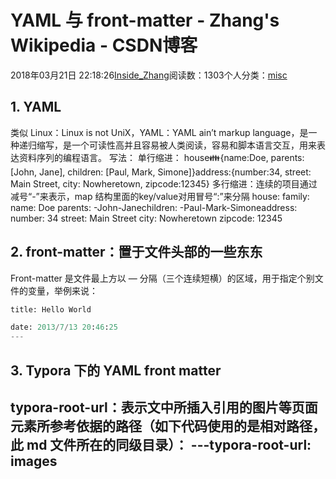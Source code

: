 
# YAML 与 front-matter - Zhang's Wikipedia - CSDN博客


2018年03月21日 22:18:26[Inside_Zhang](https://me.csdn.net/lanchunhui)阅读数：1303个人分类：[misc](https://blog.csdn.net/lanchunhui/article/category/6071672)



## 1. YAML
类似 Linux：Linux is not UniX，YAML：YAML ain’t markup language，是一种递归缩写，是一个可读性高并且容易被人类阅读，容易和脚本语言交互，用来表达资料序列的编程语言。
写法：
单行缩进：
house:family:{name:Doe, parents: [John, Jane], children: [Paul, Mark, Simone]}address:{number:34, street: Main Street, city: Nowheretown, zipcode:12345}
多行缩进：连续的项目通过减号“-”来表示，map 结构里面的key/value对用冒号“:”来分隔
house:
  family:
    name: Doe
    parents:
      -John-Janechildren:
      -Paul-Mark-Simoneaddress:
    number: 34
    street: Main Street
    city: Nowheretown
    zipcode: 12345
## 2. front-matter：置于文件头部的一些东东
Front-matter 是文件最上方以 — 分隔（三个连续短横）的区域，用于指定个别文件的变量，举例来说：
```python
title: Hello World
```
```python
date: 2013/7/13 20:46:25
---
```
## 3. Typora 下的 YAML front matter
typora-root-url：表示文中所插入引用的图片等页面元素所参考依据的路径（如下代码使用的是相对路径，此 md 文件所在的同级目录）：
---typora-root-url: images
---


